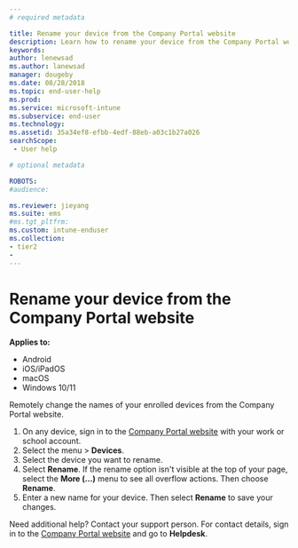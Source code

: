 ```yaml
---
# required metadata

title: Rename your device from the Company Portal website 
description: Learn how to rename your device from the Company Portal website.
keywords:
author: lenewsad
ms.author: lanewsad
manager: dougeby
ms.date: 08/28/2018
ms.topic: end-user-help
ms.prod:
ms.service: microsoft-intune
ms.subservice: end-user
ms.technology:
ms.assetid: 35a34ef8-efbb-4edf-88eb-a03c1b27a026
searchScope:
 - User help

# optional metadata

ROBOTS:  
#audience:

ms.reviewer: jieyang
ms.suite: ems
#ms.tgt_pltfrm:
ms.custom: intune-enduser
ms.collection:
- tier2
- 
---
```


# Rename your device from the Company Portal website  

**Applies to:** 
* Android   
* iOS/iPadOS    
* macOS   
* Windows 10/11    

Remotely change the names of your enrolled devices from the Company Portal website.  

1. On any device, sign in to the [Company Portal website](https://portal.manage.microsoft.com) with your work or school account.  
2. Select the menu > **Devices**.   
3. Select the device you want to rename.  
4. Select **Rename**. If the rename option isn't visible at the top of your page, select the **More (…)** menu to see all overflow actions. Then choose **Rename**.   
5. Enter a new name for your device. Then select **Rename** to save your changes.   

Need additional help? Contact your support person. For contact details, sign in to the [Company Portal website](https://go.microsoft.com/fwlink/?linkid=2010980) and go to **Helpdesk**.    

